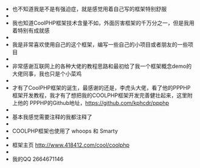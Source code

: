  * 也不知道我是不是有强迫症，就是感觉用着自己写的框架特别舒服
 *
 * 我也知道CoolPHP框架技术含量不如，外面厉害框架的千万分之一，但是我用着特别有成就感
 *
 * 我是非常喜欢使用自己的这个框架，编写一些自己的小项目或者朋友的一些项目
 *
 * 非常感谢互联网上的各种大佬的教程思路和最初给了我一个框架概念demo的大佬同事，我也只是个小菜鸡
 *
 * 才有了CoolPHP框架的诞生，最感谢的还是，李虎头大佬，看了他的PPPHP框架开发教程，我才有了想把我的COOLPHP框架开发完善健壮起来，这里附上他的 PPPHP的Github地址，https://github.com/kphcdr/ppphp
 *
 * 基本我感觉需要注释的我都注释了
 *
 * COOLPHP框架也使用了 whoops 和 Smarty
 *
 * 框架主页 http://www.418412.com/cool/coolphp
 *
 * 我的QQ 2664671146
